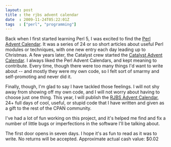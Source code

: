 ```yaml
---
layout: post
title : the rjbs advent calendar
date  : 2009-11-24T05:22:01Z
tags  : ["perl", "programming"]
---
```

Back when I first started learning Perl 5, I was excited to find the [Perl
Advent Calendar](http://perladvent.pm.org/archives.html).  It was a series of
24 or so short articles about useful Perl modules or techniques, with one new
entry each day leading up to Christmas.  A few years later, the Catalyst crew
started the [Catalyst Advent
Calendar](http://www.catalystframework.org/calendar/2005).  I always liked the
Perl Advent Calendars, and kept meaning to contribute.  Every time, though
there were too many things I'd want to write about -- and mostly they were my
own code, so I felt sort of smarmy and self-promoting and never did it.

Finally, though, I'm glad to say I have tackled those feelings.  I will not shy
away from showing off my own code, and I will not worry about having to choose
just one thing.  This year, I will publish the [RJBS Advent
Calendar](http://advent.rjbs.manxome.org/), 24+ full days of cool, useful, or
stupid code that I have written and given as a gift to the rest of the CPAN
community.

I've had a lot of fun working on this project, and it's helped me find and fix
a number of little bugs or imperfections in the software I'll be talking about.

The first door opens in seven days.  I hope it's as fun to read as it was to
write.  No returns will be accepted.  Approximate actual cash value: $0.02

